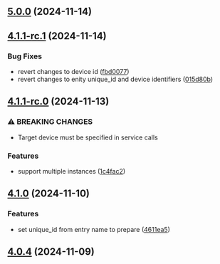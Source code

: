 ## [5.0.0](https://github.com/bj00rn/ha-saleryd-ftx/compare/v4.1.1-rc.1...v5.0.0) (2024-11-14)

## [4.1.1-rc.1](https://github.com/bj00rn/ha-saleryd-ftx/compare/v4.1.1-rc.0...v4.1.1-rc.1) (2024-11-14)


### Bug Fixes

* revert changes to device id ([fbd0077](https://github.com/bj00rn/ha-saleryd-ftx/commit/fbd0077c8e6485e4c397230b52b465151b9d4846))
* revert changes to enity unique_id and device identifiers ([015d80b](https://github.com/bj00rn/ha-saleryd-ftx/commit/015d80be2dd076794a6d586e5d0d318cb88a57f1))

## [4.1.1-rc.0](https://github.com/bj00rn/ha-saleryd-ftx/compare/v4.1.0...v4.1.1-rc.0) (2024-11-13)


### ⚠ BREAKING CHANGES

* Target device must be specified in service calls

### Features

* support multiple instances ([1c4fac2](https://github.com/bj00rn/ha-saleryd-ftx/commit/1c4fac21fc92ed97b354b1f18e6140347b159539))

## [4.1.0](https://github.com/bj00rn/ha-saleryd-ftx/compare/v4.0.4...v4.1.0) (2024-11-10)


### Features

* set unique_id from entry name to prepare ([4611ea5](https://github.com/bj00rn/ha-saleryd-ftx/commit/4611ea55ba20149a103d79bc4236560d7b31cb20))

## [4.0.4](https://github.com/bj00rn/ha-saleryd-ftx/compare/v4.0.4-rc.1...v4.0.4) (2024-11-09)

